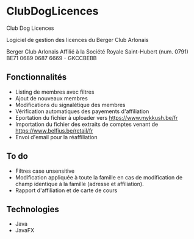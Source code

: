 # ClubDogLicences
Club Dog Licences

Logiciel de gestion des licences du Berger Club Arlonais

Berger Club Arlonais
Affilié à la Société Royale Saint-Hubert (num. 0791)
BE71 0689 0687 6669 - GKCCBEBB

## Fonctionnalités
- Listing de membres avec filtres
- Ajout de nouveaux membres
- Modifications du signalétique des membres
- Vérification automatiques des payements d'affiliation
- Eportation du fichier à uploader vers https://www.mykkush.be/fr
- Importation du fichier des extraits de comptes venant de https://www.belfius.be/retail/fr
- Envoi d'email pour la réaffiliation

## To do
- Filtres case unsensitive
- Modification appliquée à toute la famille en cas de modification de champ identique à la famille (adresse et affiliation).
- Rapport d'affiliation et de carte de cours

## Technologies
- Java
- JavaFX



